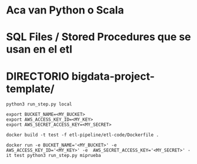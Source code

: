 # Aca van Python o Scala 
# SQL Files / Stored Procedures que se usan en el etl

# DIRECTORIO  bigdata-project-template/

```
python3 run_step.py local

export BUCKET_NAME=<MY_BUCKET>
export AWS_ACCESS_KEY_ID=<MY_KEY>
export AWS_SECRET_ACCESS_KEY=<MY_SECRET>

docker build -t test -f etl-pipeline/etl-code/Dockerfile .

docker run -e BUCKET_NAME='<MY_BUCKET>' -e AWS_ACCESS_KEY_ID='<MY_KEY>' -e  AWS_SECRET_ACCESS_KEY='<MY_SECRET>' -it test python3 run_step.py miprueba

```

